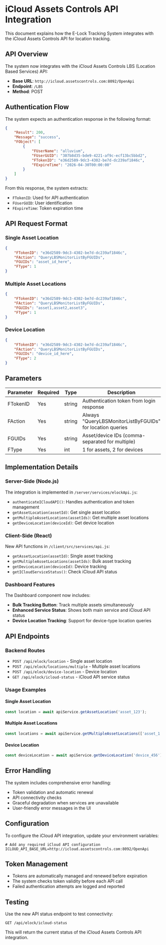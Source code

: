# iCloud Assets Controls API Integration

This document explains how the E-Lock Tracking System integrates with the iCloud Assets Controls API for location tracking.

## API Overview

The system now integrates with the iCloud Assets Controls LBS (Location Based Services) API:
- **Base URL**: `http://icloud.assetscontrols.com:8092/OpenApi`
- **Endpoint**: `/LBS`
- **Method**: POST

## Authentication Flow

The system expects an authentication response in the following format:
```json
{
    "Result": 200,
    "Message": "success",
    "FObject": [
        {
            "FUserName": "alluvium",
            "FUserGUID": "307b8d35-bde9-4221-af9c-ecf13bc5bbd2",
            "FTokenID": "e36d2589-9dc3-4302-be7d-dc239af1846c",
            "FExpireTime": "2026-04-30T00:00:00"
        }
    ]
}
```

From this response, the system extracts:
- `FTokenID`: Used for API authentication
- `FUserGUID`: User identification
- `FExpireTime`: Token expiration time

## API Request Format

### Single Asset Location
```json
{
    "FTokenID": "e36d2589-9dc3-4302-be7d-dc239af1846c",
    "FAction": "QueryLBSMonitorListByFGUIDs",
    "FGUIDs": "asset_id_here",
    "FType": 1
}
```

### Multiple Asset Locations
```json
{
    "FTokenID": "e36d2589-9dc3-4302-be7d-dc239af1846c",
    "FAction": "QueryLBSMonitorListByFGUIDs",
    "FGUIDs": "asset1,asset2,asset3",
    "FType": 1
}
```

### Device Location
```json
{
    "FTokenID": "e36d2589-9dc3-4302-be7d-dc239af1846c",
    "FAction": "QueryLBSMonitorListByFGUIDs",
    "FGUIDs": "device_id_here",
    "FType": 2
}
```

## Parameters

| Parameter | Required | Type | Description |
|-----------|----------|------|-------------|
| FTokenID | Yes | string | Authentication token from login response |
| FAction | Yes | string | Always "QueryLBSMonitorListByFGUIDs" for location queries |
| FGUIDs | Yes | string | Asset/device IDs (comma-separated for multiple) |
| FType | Yes | int | 1 for assets, 2 for devices |

## Implementation Details

### Server-Side (Node.js)

The integration is implemented in `/server/services/elockApi.js`:

- `authenticateICloudAPI()`: Handles authentication and token management
- `getAssetLocation(assetId)`: Get single asset location
- `getMultipleAssetLocations(assetIds)`: Get multiple asset locations
- `getDeviceLocation(deviceId)`: Get device location

### Client-Side (React)

New API functions in `/client/src/services/api.js`:

- `getAssetLocation(assetId)`: Single asset tracking
- `getMultipleAssetLocations(assetIds)`: Bulk asset tracking
- `getDeviceLocation(deviceId)`: Device tracking
- `getICloudServiceStatus()`: Check iCloud API status

### Dashboard Features

The Dashboard component now includes:

- **Bulk Tracking Button**: Track multiple assets simultaneously
- **Enhanced Service Status**: Shows both main service and iCloud API status
- **Device Location Tracking**: Support for device-type location queries

## API Endpoints

### Backend Routes

- `POST /api/elock/location` - Single asset location
- `POST /api/elock/locations/multiple` - Multiple asset locations
- `POST /api/elock/device-location` - Device location
- `GET /api/elock/icloud-status` - iCloud API service status

### Usage Examples

#### Single Asset Location
```javascript
const location = await apiService.getAssetLocation('asset_123');
```

#### Multiple Asset Locations
```javascript
const locations = await apiService.getMultipleAssetLocations(['asset_1', 'asset_2', 'asset_3']);
```

#### Device Location
```javascript
const deviceLocation = await apiService.getDeviceLocation('device_456');
```

## Error Handling

The system includes comprehensive error handling:
- Token validation and automatic renewal
- API connectivity checks
- Graceful degradation when services are unavailable
- User-friendly error messages in the UI

## Configuration

To configure the iCloud API integration, update your environment variables:

```env
# Add any required iCloud API configuration
ICLOUD_API_BASE_URL=http://icloud.assetscontrols.com:8092/OpenApi
```

## Token Management

- Tokens are automatically managed and renewed before expiration
- The system checks token validity before each API call
- Failed authentication attempts are logged and reported

## Testing

Use the new API status endpoint to test connectivity:
```
GET /api/elock/icloud-status
```

This will return the current status of the iCloud Assets Controls API integration.
